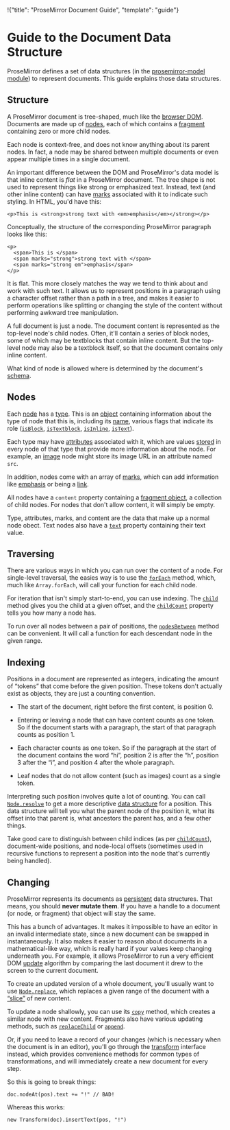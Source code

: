 !{"title": "ProseMirror Document Guide",
  "template": "guide"}

# Guide to the Document Data Structure

ProseMirror defines a set of data structures (in the
[prosemirror-model module](##model)) to represent documents. This
guide explains those data structures.

## Structure

A ProseMirror document is tree-shaped, much like the
[browser DOM](https://developer.mozilla.org/en-US/docs/Web/API/Document_Object_Model).
Documents are made up of [nodes](##model.Node), each
of which contains a [fragment](##model.Fragment) containing zero
or more child nodes.

Each node is context-free, and does not know anything about its parent
nodes. In fact, a node may be shared between multiple documents or
even appear multiple times in a single document.

An important difference between the DOM and ProseMirror's data model
is that inline content is *flat* in a ProseMirror document. The tree
shape is not used to represent things like strong or emphasized text.
Instead, text (and other inline content) can have [marks](##model.Mark)
associated with it to indicate such styling. In HTML, you'd have this:

    <p>This is <strong>strong text with <em>emphasis</em></strong></p>

Conceptually, the structure of the corresponding ProseMirror paragraph
looks like this:

    <p>
      <span>This is </span>
      <span marks="strong">strong text with </span>
      <span marks="strong em">emphasis</span>
    </p>

It is flat. This more closely matches the way we tend to think about
and work with such text. It allows us to represent positions in a
paragraph using a character offset rather than a path in a tree, and
makes it easier to perform operations like splitting or changing the
style of the content without performing awkward tree manipulation.

A full document is just a node. The document content is represented as
the top-level node's child nodes. Often, it'll contain a series of
block nodes, some of which may be textblocks that contain inline
content. But the top-level node may also be a textblock itself, so
that the document contains only inline content.

What kind of node is allowed where is determined by the document's
[schema](schema.html).

## Nodes

Each [node](##model.Node) has a [type](##model.Node.type). This is an
[object](##model.NodeType) containing information about the type of node
that this is, including its [name](##model.NodeType.name), various flags
that indicate its role ([`isBlock`](##model.NodeType.isBlock),
[`isTextblock`](##model.NodeType.isTextblock),
[`isInline`](##model.NodeType.isInline), [`isText`](##model.NodeType.isText)).

Each type may have [attributes](##model.NodeType.attrs) associated
with it, which are values [stored](##model.Node.attrs) in every node
of that type that provide more information about the node. For
example, an [image](##model.Image) node might store its image URL in
an attribute named `src`.

In addition, nodes come with an array of [marks](##model.Mark), which
can add information like [emphasis](##model.EmMark) or being a
[link](##model.LinkMark).

All nodes have a `content` property containing a [fragment
object](##model.Fragment), a collection of child nodes. For nodes that
don't allow content, it will simply be empty.

Type, attributes, marks, and content are the data that make up a
normal node obect. Text nodes also have a [`text`](##model.Node.text)
property containing their text value.

## Traversing

There are various ways in which you can run over the content of a
node. For single-level traversal, the easies way is to use the
[`forEach`](##model.Node.forEach) method, which, much like
`Array.forEach`, will call your function for each child node.

For iteration that isn't simply start-to-end, you can use indexing.
The [`child`](##model.Node.child) method gives you the child at a given
offset, and the [`childCount`](##model.Node.childCount) property tells you
how many a node has.

To run over all nodes between a pair of positions, the
[`nodesBetween`](##model.Node.nodesBetween) method can be convenient.
It will call a function for each descendant node in the given range.

## Indexing

Positions in a document are represented as integers, indicating the
amount of “tokens” that come before the given position. These tokens
don't actually exist as objects, they are just a counting convention.

 * The start of the document, right before the first content, is
   position 0.

 * Entering or leaving a node that can have content counts as one
   token. So if the document starts with a paragraph, the start of
   that paragraph counts as position 1.

 * Each character counts as one token. So if the paragraph at the
   start of the document contains the word “hi”, position 2 is after
   the “h”, position 3 after the “i”, and position 4 after the whole
   paragraph.

 * Leaf nodes that do not allow content (such as images) count as a
   single token.

Interpreting such position involves quite a lot of counting. You can
call [`Node.resolve`](##model.Node.resolve) to get a more descriptive
[data structure](##model.ResolvedPos) for a position. This data
structure will tell you what the parent node of the position it, what
its offset into that parent is, what ancestors the parent has, and a
few other things.

Take good care to distinguish between child indices (as per
[`childCount`](##model.Node.childCount)), document-wide positions, and
node-local offsets (sometimes used in recursive functions to represent
a position into the node that's currently being handled).

## Changing

ProseMirror represents its documents as
[persistent](https://en.wikipedia.org/wiki/Persistent_data_structure)
data structures. That means, you should **never mutate them**. If you
have a handle to a document (or node, or fragment) that object will
stay the same.

This has a bunch of advantages. It makes it impossible to have an
editor in an invalid intermediate state, since a new document can be
swapped in instantaneously. It also makes it easier to reason about
documents in a mathematical-like way, which is really hard if your
values keep changing underneath you. For example, it allows
ProseMirror to run a very efficient DOM
[update](##view.EditorView.update) algorithm by comparing the last
document it drew to the screen to the current document.

To create an updated version of a whole document, you'll usually want
to use [`Node.replace`](##model.Node.replace), which replaces a given
range of the document with a [“slice”](##model.Slice) of new content.

To update a node shallowly, you can use its
[`copy`](##model.Node.copy) method, which creates a similar node with
new content. Fragments also have various updating methods, such as
[`replaceChild`](##model.Fragment.replaceChild) or
[`append`](##model.Fragment.append).

Or, if you need to leave a record of your changes (which is necessary
when the document is in an editor), you'll go through the
[transform](./transform.html) interface instead, which provides
convenience methods for common types of transformations, and will
immediately create a new document for every step.

So this is going to break things:

    doc.nodeAt(pos).text += "!" // BAD!

Whereas this works:

    new Transform(doc).insertText(pos, "!")
